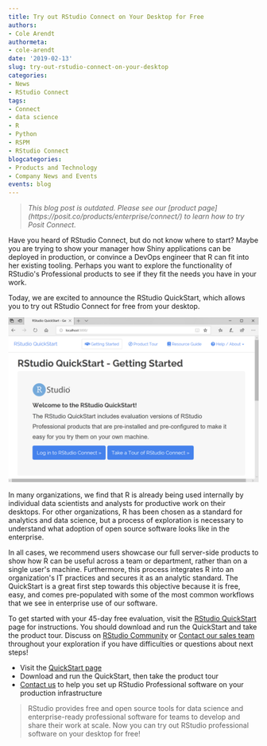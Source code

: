 ```yaml
---
title: Try out RStudio Connect on Your Desktop for Free
authors:
- Cole Arendt
authormeta: 
- cole-arendt
date: '2019-02-13'
slug: try-out-rstudio-connect-on-your-desktop
categories:
- News
- RStudio Connect
tags:
- Connect
- data science
- R
- Python
- RSPM
- RStudio Connect
blogcategories:
- Products and Technology
- Company News and Events
events: blog
---
```


<blockquote>
<p class="body-md-regular body-sm-regular"><em>This blog post is outdated. Please see our [product page](https://posit.co/products/enterprise/connect/) to learn how to try Posit Connect.
</em></p>
</blockquote>

Have you heard of RStudio Connect, but do not know where to start? Maybe you are
trying to show your manager how Shiny applications can be deployed in
production, or convince a DevOps engineer that R can fit into her existing
tooling. Perhaps you want to explore the functionality of RStudio's Professional
products to see if they fit the needs you have in your work.

Today, we are excited to announce the RStudio QuickStart, which allows you to
try out RStudio Connect for free from your desktop.

![The RStudio QuickStart home page](qs-home.png)

In many organizations, we find that R is already being used internally by
individual data scientists and analysts for productive work on their desktops.
For other organizations, R has been chosen as a standard for analytics and data
science, but a process of exploration is necessary to understand what adoption
of open source software looks like in the enterprise.

In all cases, we recommend users showcase our full server-side products to show
how R can be useful across a team or department, rather than on a single user's
machine. Furthermore, this process integrates R into an organization's IT practices
and secures it as an analytic standard. The QuickStart is a great first step
towards this objective because it is free, easy, and comes pre-populated with
some of the most common workflows that we see in enterprise use of our software.

To get started with your 45-day free evaluation, visit the [RStudio
QuickStart](https://www.rstudio.com/products/quickstart/) page for instructions.
You should download and run the QuickStart and take the product tour. Discuss
on [RStudio Community](https://community.rstudio.com/tags/c/r-admin/quickstart) or [Contact our sales team](mailto:sales@rstudio.com)
throughout your exploration if you have difficulties or questions about next steps!

* Visit the [QuickStart page](https://www.rstudio.com/products/quickstart/)
* Download and run the QuickStart, then take the product tour
* [Contact us](mailto:sales@rstudio.com) to help you set up RStudio Professional software on your production
infrastructure

> RStudio provides free and open source tools for data science and
enterprise-ready professional software for teams to develop and share their work
at scale. Now you can try out RStudio professional software on your desktop for
free!

